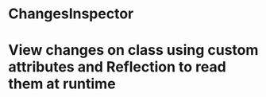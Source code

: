 # ChangesInspector
# View changes on class using custom attributes and Reflection to read them at runtime
